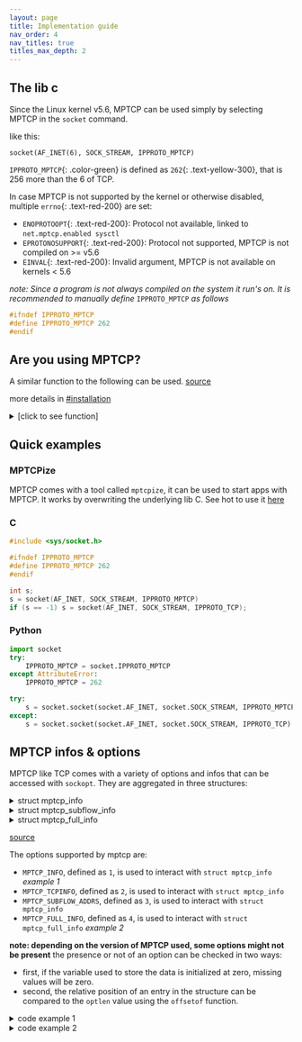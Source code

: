 ```yaml
---
layout: page
title: Implementation guide
nav_order: 4
nav_titles: true
titles_max_depth: 2
---
```


## The lib c
Since the Linux kernel v5.6, MPTCP can be used simply by selecting MPTCP in the `socket` command.

like this:
<div class="language-c highlighter-rouge"><div class="highlight"><pre class="highlight">
<code><span class="color-main">socket</span>(<span class="color-blue">AF_INET</span>(6), <span class="color-yellow">SOCK_STREAM</span>, <span class="color-green">IPPROTO_MPTCP</span>)</code>
</pre></div></div>

`IPPROTO_MPTCP`{: .color-green} is defined as `262`{: .text-yellow-300}, that is 256 more than the 6 of TCP.

In case MPTCP is not supported by the kernel or otherwise disabled, multiple `errno`{: .text-red-200} are set:
- `ENOPROTOOPT`{: .text-red-200}: Protocol not available, linked to `net.mptcp.enabled sysctl`
- `EPROTONOSUPPORT`{: .text-red-200}: Protocol not supported, MPTCP is not compiled on >= v5.6
- `EINVAL`{: .text-red-200}: Invalid argument, MPTCP is not available on kernels < 5.6

*note: Since a program is not always compiled on the system it run's on.*
*It is recommended to manually define* `IPPROTO_MPTCP` *as follows*

```c
#ifndef IPPROTO_MPTCP
#define IPPROTO_MPTCP 262
#endif
```

## Are you using MPTCP?
A similar function to the following can be used. [source](https://github.com/multipath-tcp/mptcp_net-next/issues/294)

more details in [#installation](installation.html)
<details markdown="block">
<summary>[click to see function]</summary>

```c
bool socket_is_mptcp(int sockfd)
{
	socklen_t len;
	bool val;

	len = sizeof(val);

	/* We should get EOPNOTSUPP (or ENOPROTOOPT in v6) in case of fallback */
	if (getsockopt(sockfd, SOL_MPTCP, MPTCP_INFO, &val, &len) < 0) {
		if (errno != EOPNOTSUPP && errno != ENOPROTOOPT)
			perror("getsockopt(MPTCP_INFO)");

		return false;
	}

	/* no error: MPTCP is supported */
	return true;
}
```
</details>

## Quick examples
### MPTCPize
MPTCP comes with a tool called `mptcpize`, it can be used to start apps with MPTCP.
It works by overwriting the underlying lib C. See hot to use it [here](installation.html#force-mptcp)

### C
```c
#include <sys/socket.h>

#ifndef IPPROTO_MPTCP
#define IPPROTO_MPTCP 262
#endif

int s;
s = socket(AF_INET, SOCK_STREAM, IPPROTO_MPTCP)
if (s == -1) s = socket(AF_INET, SOCK_STREAM, IPPROTO_TCP);
```

### Python
```python
import socket
try:
    IPPROTO_MPTCP = socket.IPPROTO_MPTCP
except AttributeError:
    IPPROTO_MPTCP = 262

try:
    s = socket.socket(socket.AF_INET, socket.SOCK_STREAM, IPPROTO_MPTCP)
except:
    s = socket.socket(socket.AF_INET, socket.SOCK_STREAM, IPPROTO_TCP)
```

## MPTCP infos & options
MPTCP like TCP comes with a variety of options and infos that can be accessed
with `sockopt`. They are aggregated in three structures:

<details markdown="block">
<summary>struct mptcp_info</summary>

```c
//in the structure, they are grouped by wave of addition, meaning you can get away with only
//verifying the offset of the last element in each group.  
struct mptcp_info {
	__u8	mptcpi_subflows;
	__u8	mptcpi_add_addr_signal;
	__u8	mptcpi_add_addr_accepted;
	__u8	mptcpi_subflows_max;
	__u8	mptcpi_add_addr_signal_max;
	__u8	mptcpi_add_addr_accepted_max;
	__u32	mptcpi_flags;
	__u32	mptcpi_token;
	__u64	mptcpi_write_seq;
	__u64	mptcpi_snd_una;
	__u64	mptcpi_rcv_nxt;

	__u8	mptcpi_local_addr_used;
	__u8	mptcpi_local_addr_max;

	__u8	mptcpi_csum_enabled;

	__u32	mptcpi_retransmits;
	__u64	mptcpi_bytes_retrans;
	__u64	mptcpi_bytes_sent;
	__u64	mptcpi_bytes_received;
	__u64	mptcpi_bytes_acked;

	__u8	mptcpi_subflows_total;

	__u8	reserved[3];
	__u32	mptcpi_last_data_sent;
	__u32	mptcpi_last_data_recv;
	__u32	mptcpi_last_ack_recv;
};
```
</details>

<details markdown="block">
<summary>struct mptcp_subflow_info</summary>

```c
struct mptcp_subflow_addrs {
	union {
		__kernel_sa_family_t sa_family;
		struct sockaddr sa_local;
		struct sockaddr_in sin_local;
		struct sockaddr_in6 sin6_local;
		struct __kernel_sockaddr_storage ss_local;
	};
	union {
		struct sockaddr sa_remote;
		struct sockaddr_in sin_remote;
		struct sockaddr_in6 sin6_remote;
		struct __kernel_sockaddr_storage ss_remote;
	};
};

struct mptcp_subflow_info {
	__u32				id;
	struct mptcp_subflow_addrs	addrs;
};
```
</details>

<details markdown="block">
<summary>struct mptcp_full_info</summary>

```c
struct mptcp_full_info {
	__u32		size_tcpinfo_kernel;	/* must be 0, set by kernel */
	__u32		size_tcpinfo_user;
	__u32		size_sfinfo_kernel;	/* must be 0, set by kernel */
	__u32		size_sfinfo_user;
	__u32		num_subflows;		/* must be 0, set by kernel (real subflow count) */
	__u32		size_arrays_user;	/* max subflows that userspace is interested in;
						 * the buffers at subflow_info/tcp_info
						 * are respectively at least:
						 *  size_arrays * size_sfinfo_user
						 *  size_arrays * size_tcpinfo_user
						 * bytes wide
						 */
	__aligned_u64		subflow_info;
	__aligned_u64		tcp_info;
	struct mptcp_info	mptcp_info;
};
```
</details>

[source](https://github.com/multipath-tcp/mptcp_net-next/blob/export/include/uapi/linux/mptcp.h)

The options supported by mptcp are:
- `MPTCP_INFO`, defined as `1`, is used to interact with `struct mptcp_info` *example 1*
- `MPTCP_TCPINFO`, defined as `2`, is used to interact with `struct mptcp_info`
- `MPTCP_SUBFLOW_ADDRS`, defined as `3`, is used to interact with `struct mptcp_info`
- `MPTCP_FULL_INFO`, defined as `4`, is used to interact with `struct mptcp_full_info` *example 2*

**note: depending on the version of MPTCP used, some options might not be present**
the presence or not of an option can be checked in two ways:
- first, if the variable used to store the data is initialized at zero, missing
values will be zero.
- second, the relative position of an entry in the structure can be compared to
the `optlen` value using the `offsetof` function.

<details markdown="block">
<summary>code example 1</summary>

```c
#include <stdio.h>

struct mptcp_info info = {0};
socklen_t info_len = sizeof(struct mptcp_info);
int fd = 0; //initialize with the file descriptor of an existing socket

if (-1 == getsockopt(fd, SOL_MPTCP, MPTCP_INFO, &info, &info_len)) {
	//handle the error here
}

//info_len has the number of bytes written, so by subtracting it to the byte position
//of the field we want and comparing to zero can can be sure that the value
//has been written to.
else if ((int)offsetof(struct mptcp_info, mptcpi_subflows_total) - (int)info_len < 0){
    printf("%u", info.mptcpi_subflows_total);
}
```
</details>

<details markdown="block">
<summary>code example 2</summary>

```c
#include <stdio.h>

struct mptcp_full_info full_info = {0};

//in this example we only look for two subflows, choose an appropriate value for your needs
//so as to not hardcode the value, a prior call to `getsockopt` with `MPTCP_INFO` can
//give the number of subflows currently open with the `mptcpi_subflows_total`.
full_info.size_arrays_user = 2;
struct mptcp_subflow_info subflow_info[2] = {0};
struct tcp_info tcp_info[2] = {0};

socklen_t full_info_len = sizeof(struct mptcp_full_info);
int fd = 0; //initialize with the file descriptor of an existing socket


full_info.size_sfinfo_user = sizeof(struct struct mptcp_subflow_info);
full_info.size_tcpinfo_user = sizeof(struct tcp_info);

full_info.subflow_info = (unsigned long)&subflow_info[0];
full_info.tcp_info = (unsigned long)&tcp_info[0];

if (-1 == getsockopt(fd, SOL_MPTCP, MPTCP_FULL_INFO, &full_info, &full_info_len)) {
	//handle the error here
}
else{
	for (int i = 0; i < MIN(full_info.size_arrays_user, full_info.num_subflows); i++) {
		printf("subflow %d:\n", i);
		printf("\tid: %u\n", subflow_info[i].id);
		printf("\trtt: %u\n", tcp_info[i].tcpi_rtt);
	}

    printf("subflow count: %u\n", full_info.mptcp_info.mptcpi_subflows_total);
}
```
</details>

<!-- ### The infos in more details
- **the number of subflows**, is available in multiple of the fields

	| field name | structure | description |
	| --- | --- | --- |
	| `mptcpi_subflows` | `MPTCP_INFO` | the number of subflows created after the first one |
	| `mptcpi_subflows_total` | `MPTCP_INFO` | the current number of subflows |
	| `num_subflows` | `MPTCP_FULL_INFO` | the current number of subflows |

	*note: in `mptcpi_subflows` correspond to the number of subflows -1 as long as the initial*
	*subflow is still active*

- **==TODO==** I don't have enough of an understanding at this time to assert what are the useful options and describe them. it would be best for someone else to write this part
note: it should be quite concise and follow the structure set above -->